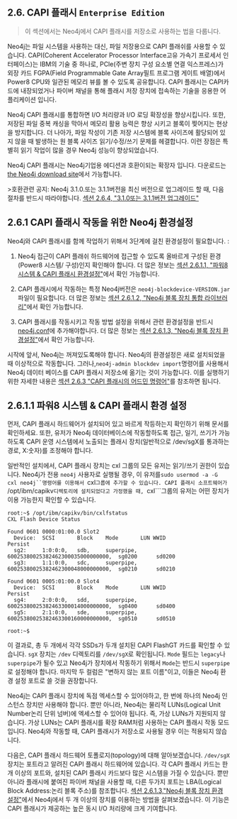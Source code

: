 


## 2.6. CAPI 플래시 <code>Enterprise Edition</code>

> 이 섹션에서는 Neo4j에서 CAPI 플래시를 저장소로 사용하는 법을 다룹니다. 

Neo4j는 파일 시스템을 사용하는 대신, 파일 저장용으로 CAPI 플래쉬를 사용할 수 있습니다. CAPI(Coherent Accelerator Processor Interface고유 가속기 프로세서 인터페이스)는 IBM의 기술 중 하나로, PCle(주변 장치 구성 요소별 연결 익스프레스)가 외장 카드 FGPA(Field Programmable Gate Array필트 프로그램 게이트 배열)에서 Power8 CPU와 일관된 메모리 뷰를 볼 수 있도록 공유합니다. CAPI 플래시는 CAPI카드에 내장되었거나 파이버 채널을 통해 플래시 저장 장치에 접속하는 기술을 응용한 어플리케이션 입니다. 

Neo4j CAPI 플래시를 통합하면 I/O 처리량과 I/O 로딩 확장성을 향상시킵니다. 또한, 저장된 파일 중복 캐싱을 막아서 메모리 활용 능력은 향상 시키고 블록이 찢어지는 현상을 방지합니다. 더 나아가, 파일 작성이 기존 저장 시스템에 블록 사이즈에 활당되어 있지 않을 때 발생하는 원 블록 사이즈 읽기/수정/쓰기 문제를 헤결합니다. 이런 장점은 특별히 읽기 작업이 많을 경우 Neo4j 성능이 향상되었습니다. 

Neo4j CAPI 플래시는 Neo4j기업용 에디션과 호환이되는 확장자 입니다. 다운로드는 [the Neo4j download site]("https://neo4j.com/download/other-releases/")에서 가능합니다. 

<span class="glyphicon glyphicon-info-sign" aria-hidden="true"></span> >호환관련 공지: Neo4j 3.1.0.또는 3.1.1버전을 최신 버전으로 업그레이드 할 때, 다음 절차를 반드시 따라야합니다. [섹션 2.6.4, "3.1.0또는 3.1.1버전 업그레이드"]("https://neo4j.com/docs/operations-manual/current/installation/capi-flash/#capi-upgrade-from-3.1.0-or-3.1.1")


## 2.6.1 CAPI 플래시 작동을 위한 Neo4j 환경설정 

Neo4j와 CAPI 플래시를 함께 작업하기 위해서 3단계에 걸친 환경설정이 필요합니다. :


1. Neo4j 접근이 CAPI 플래쉬 하드웨어에 접근할 수 있도록 올바르게 구성된 환경(Power8 시스템/ 구성)인지 확인해야 합니다. 더 많은 정보는 [섹션 2.6.1.1, "파워8 시스템 & CAPI 플래시 환경설정"]("https://neo4j.com/docs/operations-manual/current/installation/capi-flash/#capi-configuration-power8-capi-flash")에서 확인 가능합니다. 

2. CAPI 플래시에서 작동하는 특정 Neo4j버전은 ```neo4j-blockdevice-VERSION.jar``` 파일이 필요합니다. 더 많은 정보는 [섹션 2.6.1.2, "Neo4j 블록 장치 통합 라이브러리"]("https://neo4j.com/docs/operations-manual/current/installation/capi-flash/#capi-neo4j-block-device-integration-library")에서 확인 가능합니다.


3. CAPI 플래시를 작동시키고 작동 방법 설정을 위해서 관련 환경설정을 반드시 [neo4j.conf]("https://neo4j.com/docs/operations-manual/current/configuration/file-locations/")에 추가해야합니다. 더 많은 정보는 [섹션 2.6.1.3, "Neo4j 블록 장치 환경설정"]("https://neo4j.com/docs/operations-manual/current/installation/capi-flash/#capi-neo4j-block-device-configuration")에서 확인 가능합니다.
 

 시작에 앞서, Neo4j는 꺼져있도록해야 합니다. Neo4j의 환경설정은 새로 설치되었을 때 이상적으로 작동합니다. 그러나,```neo4j-admin blockdev import```명령어를 사용해서 Neo4j 데이터 베이스를 CAPI 플래시 저장소에 옮기는 것이 가능합니다. 이를 실행하기 위한 자세한 내용은 [섹션 2.6.3 "CAPI 플래시의 어드민 명령어"]("https://neo4j.com/docs/operations-manual/current/installation/capi-flash/#capi-neo4j-admin-commands")를 참조하면 됩니다. 

## 2.6.1.1 파워8 시스템 & CAPI 플래시 환경 설정


먼저, CAPI 플래시 하드웨어가 설치되어 있고 바르게 작등하는지 확인하기 위해 문서를 확인하세요. 또한, 유저가 Neo4j 데이터베이스에 작동할하도록 접근, 일기, 쓰기가 가능하도록 CAPI 운영 시스템에서 노출되는 플래시 장치(일반적으로 /dev/sgX를 통과하는 경로, X:숫자)를 조정해야 합니다. 

일반적인 설치에서, CAPI 플래시 장치는 cxl 그룹의 모든 유저는 읽기/쓰기 권한이 있습니다. Neo4j가 전용 ```neo4j``` 사용자로 실행될 경우, 이 유저를```sudo usermod -a -G cxl neo4j``명령어를 이용해서 ```cxl```그룹에 추가할 수 있습니다. CAPI 플래시 소프트웨어가 ```/opt/ibm/capikv```디렉토리에 설치되었다고 가정했을 때, ```cxl```그룹의 유저는 어떤 장치가 이용 가능한지 확인할 수 있습니다. 

```
root:~$ /opt/ibm/capikv/bin/cxlfstatus
CXL Flash Device Status

Found 0601 0000:01:00.0 Slot2
  Device:  SCSI       Block    Mode       LUN WWID                           Persist
  sg2:     1:0:0:0,   sdb,     superpipe, 60025380025382462300035000000000,  sg0200      sd0200
  sg3:     1:1:0:0,   sdc,     superpipe, 60025380025382462300048000000000,  sg0210      sd0210

Found 0601 0005:01:00.0 Slot4
  Device:  SCSI       Block    Mode       LUN WWID                           Persist
  sg4:     2:0:0:0,   sdd,     superpipe, 60025380025382463300014000000000,  sg0400      sd0400
  sg5:     2:1:0:0,   sde,     superpipe, 60025380025382463300160000000000,  sg0510      sd0510

root:~$
```



이 결과로, 총 두 개에서 각각 SSDs가 두개 설치된 CAPI FlashGT 카드를 확인할 수 있습니다. ```sgX``` 장치는 ```/dev``` 디렉토리를 ```/dev/sgX```로 확인됩니다. ```Mode``` 필드는 ```legacy```나 ```superpipe```가 될수 있고 Neo4j가 장치에서 작동하기 위해서 ```Mode```는 반드시 ```superpipe```로 설정해야 합니다. 마지막 두 컬럼은 "변하지 않는 포트 이름"이고, 이들은 Neo4j 환경 설정 포트로 쓸 것을 권장합니다. 

Neo4j는 CAPI 플래시 장치에 독점 엑세스할 수 있어야하고, 한 번에 하나의 Neo4j 인스턴스 장치만 사용해야 합니다. 뿐만 아니라, Neo4j는 물리적 LUNs(Logical Unit Number논리 단위 넘버)에 엑세스할 수 있어야 됩니다. 즉, 가상 LUNs가 지원되지 않습니다. 
가상 LUNs는 CAPI 플래시를 확장 RAM처럼 사용하는 CAPI 플래시 작동 모드 입니다. Neo4j와 작동할 때, CAPI 플래시가 저장소로 사용될 경우 이는 적용되지 않습니다. 

다음은, CAPI 플래시 하드웨어 토폴로지(topology)에 대해 알아보겠습니다. ```/dev/sgX``` 장치는 포트라고 알려진 CAPI 플래시 하드웨어에 있습니다. 각 CAPI 플래시 카드는 한 개 이상의 포트와, 설치된 CAPI 플래시 카드보다 많은 시스템을 가질 수 있습니다. 뿐만 아니라 플래시에 붙여진 파이버 채널을 사용할 때, 다른 두가지 포트는 LBA(Logical Block Address:논리 블록 주소)를 참조합니다. [섹션 2.6.1.3,"Neo4j 블록 장치 환경 설정"]("https://neo4j.com/docs/operations-manual/current/installation/capi-flash/#capi-neo4j-block-device-configuration")에서  Neo4j에서 두 개 이상의 장치를 이용하는 방법을 살펴보겠습니다. 이 기능은 CAPI 플래시가 제공하는 높은 동시 I/O 처리량에 크게 기여합니다. 
 

 





